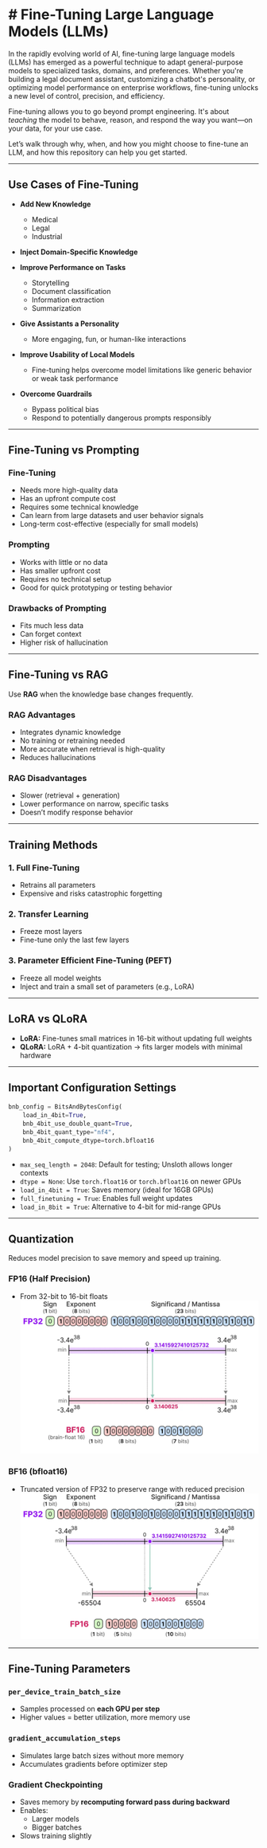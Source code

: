 # # Fine-Tuning Large Language Models (LLMs)

In the rapidly evolving world of AI, fine-tuning large language models (LLMs) has emerged as a powerful technique to adapt general-purpose models to specialized tasks, domains, and preferences. Whether you're building a legal document assistant, customizing a chatbot's personality, or optimizing model performance on enterprise workflows, fine-tuning unlocks a new level of control, precision, and efficiency.

Fine-tuning allows you to go beyond prompt engineering. It's about *teaching* the model to behave, reason, and respond the way you want—on your data, for your use case.

Let’s walk through why, when, and how you might choose to fine-tune an LLM, and how this repository can help you get started.

---

## Use Cases of Fine-Tuning

- **Add New Knowledge**
  - Medical
  - Legal
  - Industrial

- **Inject Domain-Specific Knowledge**

- **Improve Performance on Tasks**
  - Storytelling
  - Document classification
  - Information extraction
  - Summarization

- **Give Assistants a Personality**
  - More engaging, fun, or human-like interactions

- **Improve Usability of Local Models**
  - Fine-tuning helps overcome model limitations like generic behavior or weak task performance

- **Overcome Guardrails**
  - Bypass political bias
  - Respond to potentially dangerous prompts responsibly

---

## Fine-Tuning vs Prompting

### Fine-Tuning
- Needs more high-quality data
- Has an upfront compute cost
- Requires some technical knowledge
- Can learn from large datasets and user behavior signals
- Long-term cost-effective (especially for small models)

### Prompting
- Works with little or no data
- Has smaller upfront cost
- Requires no technical setup
- Good for quick prototyping or testing behavior

### Drawbacks of Prompting
- Fits much less data
- Can forget context
- Higher risk of hallucination

---

## Fine-Tuning vs RAG

Use **RAG** when the knowledge base changes frequently.

### RAG Advantages
- Integrates dynamic knowledge
- No training or retraining needed
- More accurate when retrieval is high-quality
- Reduces hallucinations

### RAG Disadvantages
- Slower (retrieval + generation)
- Lower performance on narrow, specific tasks
- Doesn’t modify response behavior

---

## Training Methods

### 1. Full Fine-Tuning
- Retrains all parameters
- Expensive and risks catastrophic forgetting

### 2. Transfer Learning
- Freeze most layers
- Fine-tune only the last few layers

### 3. Parameter Efficient Fine-Tuning (PEFT)
- Freeze all model weights
- Inject and train a small set of parameters (e.g., LoRA)

---

## LoRA vs QLoRA

- **LoRA:** Fine-tunes small matrices in 16-bit without updating full weights
- **QLoRA:** LoRA + 4-bit quantization → fits larger models with minimal hardware

---

## Important Configuration Settings

```python
bnb_config = BitsAndBytesConfig(
    load_in_4bit=True,
    bnb_4bit_use_double_quant=True,
    bnb_4bit_quant_type="nf4",
    bnb_4bit_compute_dtype=torch.bfloat16
)
```

- `max_seq_length = 2048`: Default for testing; Unsloth allows longer contexts
- `dtype = None`: Use `torch.float16` or `torch.bfloat16` on newer GPUs
- `load_in_4bit = True`: Saves memory (ideal for 16GB GPUs)
- `full_finetuning = True`: Enables full weight updates
- `load_in_8bit = True`: Alternative to 4-bit for mid-range GPUs

---

## Quantization

Reduces model precision to save memory and speed up training.

### FP16 (Half Precision)
- From 32-bit to 16-bit floats
![Quantization Types Placeholder](./image/bf16.webp)
### BF16 (bfloat16)
- Truncated version of FP32 to preserve range with reduced precision
![Quantization Types Placeholder](./image/fp16.webp)
---

## Fine-Tuning Parameters

### `per_device_train_batch_size`
- Samples processed on **each GPU per step**
- Higher values = better utilization, more memory use

### `gradient_accumulation_steps`
- Simulates large batch sizes without more memory
- Accumulates gradients before optimizer step

### Gradient Checkpointing
- Saves memory by **recomputing forward pass during backward**
- Enables:
  - Larger models
  - Bigger batches
- Slows training slightly



